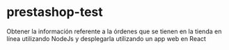 # prestashop-test
Obtener la información referente a la órdenes que se tienen en la tienda en línea utilizando NodeJs y desplegarla utilizando un app web en React
